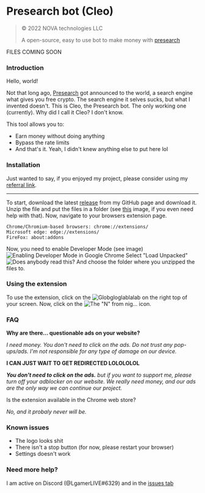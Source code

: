 # Presearch bot (Cleo)
> ©️ 2022 NOVA technologies LLC
>
> A open-source, easy to use bot to make money with [presearch](https://presearch.com/signup?rid=4334054)

FILES COMING SOON

### Introduction
Hello, world!

Not that long ago, [Presearch](https://presearch.com/signup?rid=4334054) got announced to the world, a search engine what gives you free crypto.
The search engine it selves sucks, but what I invented doesn't. This is Cleo, the Presearch bot. The only working one (currently). Why did I call it Cleo? I don't know.

This tool allows you to:

 - Earn money without doing anything
 - Bypass the rate limits
 - And that's it. Yeah, I didn't knew anything else to put here lol
 
 ### Installation
Just wanted to say, if you enjoyed my project, please consider using my [referral link](https://presearch.com/signup?rid=4334054).

-----------
To start, download the latest [release](https://github.com/lgamerlive/presearch-bot/releases/new) from my GitHub page and download it. Unzip the file and put the files in a folder (see [this](https://i.vgy.me/VADfFk.png) image, if you even need help with that).
Now, navigate to your browsers extension page.

    Chrome/Chromium-based browsers: chrome://extensions/
    Microsoft edge: edge://extensions/
    FireFox: about:addons
   Now, you need to enable Developer Mode (see image) ![Enabling Developer Mode in Google Chrome](https://i.vgy.me/QnoRyz.png)
   Select "Load Unpacked"
   ![Does anybody read this?](https://i.vgy.me/1xmnQz.png)
   And choose the folder where you unzipped the files to.
   ### Using the extension
   To use the extension, click on the ![Globgloglablalab](https://i.vgy.me/00pRY9.png) on the right top of your screen. Now, click on the ![The "N" from nig...](https://i.vgy.me/TAFsTk.png) icon. 
### FAQ
**Why are there... questionable ads on your website?**

*I need money. You don't need to click on the ads. Do not trust any pop-ups/ads. I'm not responsible for any type of damage on our device.*

**I CAN JUST WAIT TO GET REDIRECTED LOLOLOLOL**

***You don't need to click on the ads.*** *but if you want to support me, please turn off your adblocker on our website. We really need money, and our ads are the only way we can continue our project.*

Is the extension available in the Chrome web store?

*No, and it probaly never will be.*

### Known issues

 - The logo looks shit
 - There isn't a stop button (for now, please restart your browser)
 - Settings doesn't work

### Need more help?
I am active on Discord (@LgamerLIVE#6329) and in the [issues tab](https://github.com/lgamerlive/presearch-bot/issues)
